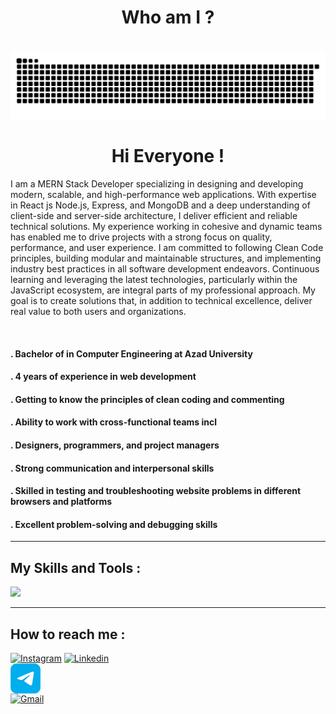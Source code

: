 <div align="center">
    <h1 align="center">Who am I ?<h1>
    <img src="./Images/repository.svg" alt="github" align="center">
    <h1 align=center>Hi Everyone !</h1>
</div>

<p>I am a MERN Stack Developer specializing in designing and developing modern, scalable, and high-performance web applications. With expertise in React js Node.js, Express, and MongoDB and a deep understanding of client-side and server-side architecture, I deliver efficient and reliable technical solutions. My experience working in cohesive and dynamic teams has enabled me to drive projects with a strong focus on quality, performance, and user experience. I am committed to following Clean Code principles, building modular and maintainable structures, and implementing industry best practices in all software development endeavors. Continuous learning and leveraging the latest technologies, particularly within the JavaScript ecosystem, are integral parts of my professional approach. My goal is to create solutions that, in addition to technical excellence, deliver real value to both users and organizations.</p>

<br />

<h4>. Bachelor of in Computer Engineering at Azad University</h4>
<h4>. 4 years of experience in web development</h4>
<h4>. Getting to know the principles of clean coding and commenting</h4>
<h4>. Ability to work with cross-functional teams incl</h4>
<h4>. Designers, programmers, and project managers</h4>
<h4>. Strong communication and interpersonal skills</h4>
<h4>. Skilled in testing and troubleshooting website problems in different browsers and platforms</h4>
<h4>. Excellent problem-solving and debugging skills</h4>

<hr>

<h2>My Skills and Tools :</h2>

<img src="https://skillicons.dev/icons?i=tailwindcss,react,nextjs,redux,nodejs,express,mongoddb,git,materialui,vscode&perline=6" />

<hr />

<h2>How to reach me :</h2>

<a href="https://www.instagram.com/mahdi.a3301" target="_blank"><img src="https://skillicons.dev/icons?i=instagram" alt="Instagram" /></a>
<a href="https://linkedin.com/in/mahdiadham3301" target="_blank"><img src="https://skillicons.dev/icons?i=linkedin" alt="Linkedin" /></a>
<a href="https://t.me/drwhoami404" target="_blank" style="display: block; width: 48px; height: 48px;"><img src="./Images/telegram.png" alt="Telegram" /></a>
<a href="mailto:m.adham3301@gmail.com" target="_blank"><img src="https://skillicons.dev/icons?i=gmail" alt="Gmail" /></a>

